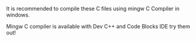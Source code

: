 It is recommended to compile these C files using mingw C Compiler in windows.

Mingw C compiler is available with Dev C++ and Code Blocks IDE try them out!

